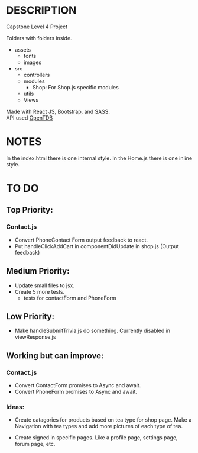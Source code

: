 # DESCRIPTION

Capstone Level 4 Project

Folders with folders inside.

- assets
  - fonts
  - images
- src
  - controllers
  - modules
    - Shop: For Shop.js specific modules
  - utils
  - Views

Made with React JS, Bootstrap, and SASS.<br>
API used [OpenTDB](https://opentdb.com/api_config.php)

# NOTES

In the index.html there is one internal style.
In the Home.js there is one inline style.

# TO DO

## Top Priority:

### Contact.js

- Convert PhoneContact Form output feedback to react.
- Put handleClickAddCart in componentDidUpdate in shop.js (Output feedback)

## Medium Priority:

- Update small files to jsx.
- Create 5 more tests.
  - tests for contactForm and PhoneForm

## Low Priority:

- Make handleSubmitTrivia.js do something. Currently disabled in viewResponse.js

## Working but can improve:

### Contact.js

- Convert ContactForm promises to Async and await.
- Convert PhoneForm promises to Async and await.

### Ideas:

- Create catagories for products based on tea type for shop page. Make a Navigation with tea types and add more pictures of each type of tea.

- Create signed in specific pages. Like a profile page, settings page, forum page, etc.
